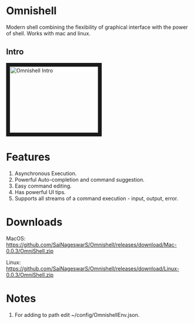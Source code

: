 # Omnishell

Modern shell combining the flexibility of graphical interface with the power of shell. Works with mac and linux.

## Intro
<a href="http://www.youtube.com/watch?feature=player_embedded&v=CCXI_mMGqSU" target="_blank">
    <img src="http://img.youtube.com/vi/CCXI_mMGqSU/0.jpg" width="240" height="180" border="10" alt="Omnishell Intro" />
</a>

# Features
1. Asynchronous Execution. 
2. Powerful Auto-completion and command suggestion.
3. Easy command editing.
4. Has powerful UI tips.
5. Supports all streams of a command execution - input, output, error.

# Downloads
MacOS: https://github.com/SaiNageswarS/Omnishell/releases/download/Mac-0.0.3/OmniShell.zip

Linux: https://github.com/SaiNageswarS/Omnishell/releases/download/Linux-0.0.3/OmniShell.zip

# Notes
1. For adding to path edit ~/config/OmnishellEnv.json.


